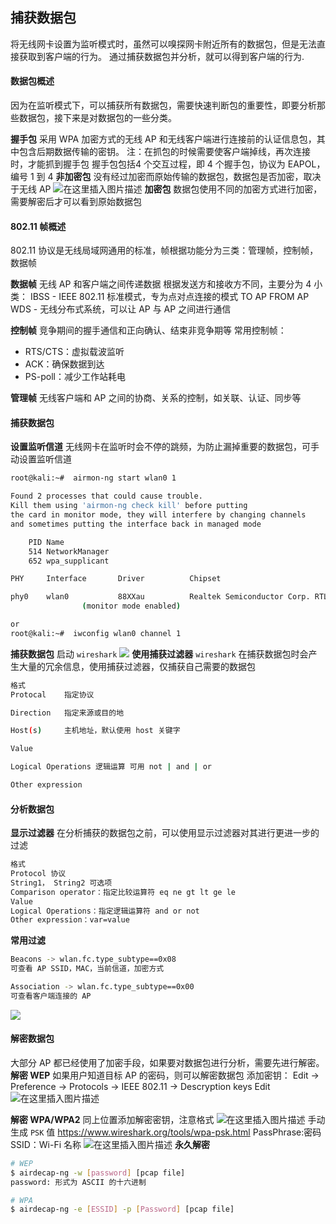 ## 捕获数据包
将无线网卡设置为监听模式时，虽然可以嗅探网卡附近所有的数据包，但是无法直接获取到客户端的行为。
通过捕获数据包并分析，就可以得到客户端的行为.

#### 数据包概述
因为在监听模式下，可以捕获所有数据包，需要快速判断包的重要性，即要分析那些数据包，接下来是对数据包的一些分类。

**握手包**
采用 WPA 加密方式的无线 AP 和无线客户端进行连接前的认证信息包，其中包含后期数据传输的密钥。
注：在抓包的时候需要使客户端掉线，再次连接时，才能抓到握手包
握手包包括4 个交互过程，即 4 个握手包，协议为 EAPOL，编号 1 到 4
**非加密包**
没有经过加密而原始传输的数据包，数据包是否加密，取决于无线 AP
![在这里插入图片描述](https://img-blog.csdnimg.cn/20210309180645851.png?x-oss-process=image/watermark,type_ZmFuZ3poZW5naGVpdGk,shadow_10,text_aHR0cHM6Ly9ibG9nLmNzZG4ubmV0L3FxXzM0NDIzMzgx,size_16,color_FFFFFF,t_70)
**加密包**
数据包使用不同的加密方式进行加密，需要解密后才可以看到原始数据包

####  802.11 帧概述
802.11 协议是无线局域网通用的标准，帧根据功能分为三类：管理帧，控制帧，数据帧

**数据帧**
无线 AP 和客户端之间传递数据
根据发送方和接收方不同，主要分为 4 小类：
IBSS - IEEE 802.11 标准模式，专为点对点连接的模式
TO AP
FROM AP
WDS - 无线分布式系统，可以让 AP 与 AP 之间进行通信

**控制帧**
竞争期间的握手通信和正向确认、结束非竞争期等
常用控制帧：
- RTS/CTS：虚拟载波监听
- ACK：确保数据到达
- PS-poll：减少工作站耗电

**管理帧**
无线客户端和 AP 之间的协商、关系的控制，如关联、认证、同步等

#### 捕获数据包
**设置监听信道**
无线网卡在监听时会不停的跳频，为防止漏掉重要的数据包，可手动设置监听信道
```bash
root@kali:~#  airmon-ng start wlan0 1

Found 2 processes that could cause trouble.
Kill them using 'airmon-ng check kill' before putting
the card in monitor mode, they will interfere by changing channels
and sometimes putting the interface back in managed mode

    PID Name
    514 NetworkManager
    652 wpa_supplicant

PHY     Interface       Driver          Chipset

phy0    wlan0           88XXau          Realtek Semiconductor Corp. RTL8812AU 802.11a/b/g/n/ac 2T2R DB WLAN Adapter
                (monitor mode enabled)

or
root@kali:~#  iwconfig wlan0 channel 1
```
**捕获数据包**
启动 ``wireshark``
![](https://img-blog.csdnimg.cn/20210309180708730.png?x-oss-process=image/watermark,type_ZmFuZ3poZW5naGVpdGk,shadow_10,text_aHR0cHM6Ly9ibG9nLmNzZG4ubmV0L3FxXzM0NDIzMzgx,size_16,color_FFFFFF,t_70)
**使用捕获过滤器**
``wireshark`` 在捕获数据包时会产生大量的冗余信息，使用捕获过滤器，仅捕获自己需要的数据包
```bash
格式
Protocal    指定协议

Direction   指定来源或目的地

Host(s)     主机地址，默认使用 host 关键字

Value       

Logical Operations 逻辑运算 可用 not | and | or

Other expression
```

#### 分析数据包
**显示过滤器**
在分析捕获的数据包之前，可以使用显示过滤器对其进行更进一步的过滤
```bash
格式
Protocol 协议
String1， String2 可选项
Comparison operator：指定比较运算符 eq ne gt lt ge le
Value
Logical Operations：指定逻辑运算符 and or not
Other expression：var=value
```

**常用过滤**
```bash
Beacons -> wlan.fc.type_subtype==0x08
可查看 AP SSID，MAC，当前信道，加密方式

Association -> wlan.fc.type_subtype==0x00
可查看客户端连接的 AP
```
![](https://img-blog.csdnimg.cn/20210309180726468.png?x-oss-process=image/watermark,type_ZmFuZ3poZW5naGVpdGk,shadow_10,text_aHR0cHM6Ly9ibG9nLmNzZG4ubmV0L3FxXzM0NDIzMzgx,size_16,color_FFFFFF,t_70)
#### 解密数据包
大部分 AP 都已经使用了加密手段，如果要对数据包进行分析，需要先进行解密。
**解密 WEP**
如果用户知道目标 AP 的密码，则可以解密数据包
添加密钥：
Edit -> Preference -> Protocols -> IEEE 802.11
-> Descryption keys Edit
![在这里插入图片描述](https://img-blog.csdnimg.cn/20210309180746185.png?x-oss-process=image/watermark,type_ZmFuZ3poZW5naGVpdGk,shadow_10,text_aHR0cHM6Ly9ibG9nLmNzZG4ubmV0L3FxXzM0NDIzMzgx,size_16,color_FFFFFF,t_70)

**解密 WPA/WPA2**
同上位置添加解密密钥，注意格式
![在这里插入图片描述](https://img-blog.csdnimg.cn/20210309180800962.png?x-oss-process=image/watermark,type_ZmFuZ3poZW5naGVpdGk,shadow_10,text_aHR0cHM6Ly9ibG9nLmNzZG4ubmV0L3FxXzM0NDIzMzgx,size_16,color_FFFFFF,t_70)
手动生成 ``PSK`` 值
https://www.wireshark.org/tools/wpa-psk.html
PassPhrase:密码
SSID：Wi-Fi 名称
![在这里插入图片描述](https://img-blog.csdnimg.cn/2021030918082041.png?x-oss-process=image/watermark,type_ZmFuZ3poZW5naGVpdGk,shadow_10,text_aHR0cHM6Ly9ibG9nLmNzZG4ubmV0L3FxXzM0NDIzMzgx,size_16,color_FFFFFF,t_70)
**永久解密**
```bash
# WEP
$ airdecap-ng -w [password] [pcap file]
password: 形式为 ASCII 的十六进制

# WPA
$ airdecap-ng -e [ESSID] -p [Password] [pcap file]
```
